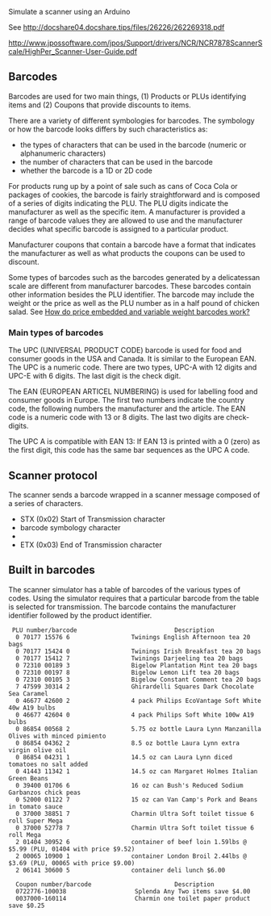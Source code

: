 Simulate a scanner using an Arduino

See http://docshare04.docshare.tips/files/26226/262269318.pdf

http://www.jpossoftware.com/jpos/Support/drivers/NCR/NCR7878ScannerScale/HighPer_Scanner-User-Guide.pdf

## Barcodes

Barcodes are used for two main things, (1) Products or PLUs identifying items and (2) Coupons that provide discounts to items.

There are a variety of different symbologies for barcodes. The symbology or how the barcode looks differs by such characteristics
as:
 - the types of characters that can be used in the barcode (numeric or alphanumeric characters)
 - the number of characters that can be used in the barcode
 - whether the barcode is a 1D or 2D code

For products rung up by a point of sale such as cans of Coca Cola or packages of cookies, the barcode is fairly straightforward
and is composed of a series of digits indicating the PLU. The PLU digits indicate the manufacturer as well as the specific
item. A manufacturer is provided a range of barcode values they are allowed to use and the manufacturer decides what specific
barcode is assigned to a particular product.

Manufacturer coupons that contain a barcode have a format that indicates the manufacturer as well as what products the coupons
can be used to discount.

Some types of barcodes such as the barcodes generated by a delicatessan scale are different from manufacturer barcodes. These
barcodes contain other information besides the PLU identifier. The barcode may include the weight or the price as well as the PLU number
as in a half pound of chicken salad. See [How do price embedded and variable weight barcodes work?](https://honeywellaidc.force.com/supportppr/s/article/How-do-price-embedded-and-variable-weight-barcodes-work)

### Main types of barcodes

The UPC (UNIVERSAL PRODUCT CODE) barcode is used for food and consumer goods in the USA and Canada. It is similar to the European EAN.
The UPC is a numeric code. There are two types, UPC-A with 12 digits and UPC-E with 6 digits. The last digit is the check digit.

The EAN (EUROPEAN ARTICEL NUMBERING) is used for labelling food and consumer goods in Europe. The first two numbers indicate the country
code, the following numbers the manufacturer and the article. The EAN code is a numeric
code with 13 or 8 digits. The last two digits are check-digits.

The UPC A is compatible with EAN 13: If EAN 13 is printed with a 0 (zero) as the first digit,
this code has the same bar sequences as the UPC A code.

## Scanner protocol

The scanner sends a barcode wrapped in a scanner message composed of a series of characters.
 - STX (0x02) Start of Transmission character
 - barcode symbology character
 - 
 - ETX (0x03) End of Transmission character

## Built in barcodes

The scanner simulator has a table of barcodes of the various types of codes. Using the simulator
requires that a particular barcode from the table is selected for transmission. The barcode 
contains the manufacturer identifier followed by the product identifier.

     PLU number/barcode                           Description
      0 70177 15576 6                 Twinings English Afternoon tea 20 bags
      0 70177 15424 0                 Twinings Irish Breakfast tea 20 bags
      0 70177 15412 7                 Twinings Darjeeling tea 20 bags
      0 72310 00189 3                 Bigelow Plantation Mint tea 20 bags
      0 72310 00197 8                 Bigelow Lemon Lift tea 20 bags
      0 72310 00105 3                 Bigelow Constant Comment tea 20 bags
      7 47599 30314 2                 Ghirardelli Squares Dark Chocolate Sea Caramel
      0 46677 42600 2                 4 pack Philips EcoVantage Soft White 40w A19 bulbs
      0 46677 42604 0                 4 pack Philips Soft White 100w A19 bulbs
      0 86854 00568 2                 5.75 oz bottle Laura Lynn Manzanilla Olives with minced pimiento
      0 86854 04362 2                 8.5 oz bottle Laura Lynn extra virgin olive oil
      0 86854 04231 1                 14.5 oz can Laura Lynn diced tomatoes no salt added
      0 41443 11342 1                 14.5 oz can Margaret Holmes Italian Green Beans
      0 39400 01706 6                 16 oz can Bush's Reduced Sodium Garbanzos chick peas
      0 52000 01122 7                 15 oz can Van Camp's Pork and Beans in tomato sauce
      0 37000 38851 7                 Charmin Ultra Soft toilet tissue 6 roll Super Mega
      0 37000 52778 7                 Charmin Ultra Soft toilet tissue 6 roll Mega
      2 01404 30952 6                 container of beef loin 1.59lbs @ $5.99 (PLU, 01404 with price $9.52)
      2 00065 10900 1                 container London Broil 2.44lbs @ $3.69 (PLU, 00065 with price $9.00)
      2 06141 30600 5                 container deli lunch $6.00
                                  
      Coupon number/barcode                       Description
      0722776-100038                   Splenda Any Two items save $4.00
      0037000-160114                   Charmin one toilet paper product save $0.25
                                       
                                       
     
